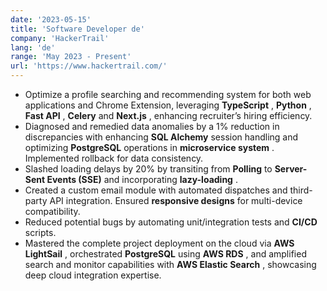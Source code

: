 ```yaml
---
date: '2023-05-15'
title: 'Software Developer de'
company: 'HackerTrail'
lang: 'de'
range: 'May 2023 - Present'
url: 'https://www.hackertrail.com/'
---
```

* Optimize a profile searching and recommending system for both web applications and Chrome Extension, leveraging  **TypeScript** ,  **Python** ,  **Fast API** , **Celery** and  **Next.js** , enhancing recruiter’s hiring efficiency.
* Diagnosed and remedied data anomalies by a 1% reduction in discrepancies with enhancing **SQL Alchemy** session handling and optimizing **PostgreSQL** operations in  **microservice system** . Implemented rollback for data consistency.
* Slashed loading delays by 20% by transiting from **Polling** to **Server-Sent Events (SSE)** and incorporating  **lazy-loading** .
* Created a custom email module with automated dispatches and third-party API integration. Ensured **responsive designs** for multi-device compatibility.
* Reduced potential bugs by automating unit/integration tests and **CI/CD** scripts.
* Mastered the complete project deployment on the cloud via **AWS**  **LightSail** , orchestrated **PostgreSQL** using  **AWS RDS** , and amplified search and monitor capabilities with  **AWS Elastic Search** , showcasing deep cloud integration expertise.
